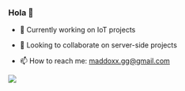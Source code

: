 ### Hola 👋


- 🔭 Currently working on IoT projects

- 👯 Looking to collaborate on server-side projects

- 📫 How to reach me: maddoxx.gg@gmail.com

<img src="https://github-readme-stats.vercel.app/api?username=maddoxx88&&show_icons=true&title_color=ffffff&icon_color=bb2acf&text_color=daf7dc&bg_color=151515" />
